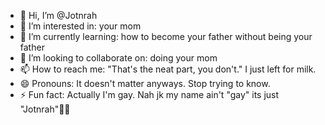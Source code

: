- 👋 Hi, I’m @Jotnrah
- 👀 I’m interested in: your mom
- 🌱 I’m currently learning: how to become your father without being your father
- 💞️ I’m looking to collaborate on: doing your mom
- 📫 How to reach me: "That's the neat part, you don't." I just left for milk. 
- 😄 Pronouns: It doesn't matter anyways. Stop trying to know. 
- ⚡ Fun fact: Actually I'm gay. Nah jk my name ain't "gay" its just "Jotnrah"🤣🤣

<!---
Jotnrah/Jotnrah is a ✨ special ✨ repository because its `README.md` (this file) appears on your GitHub profile.
You can click the Preview link to take a look at your changes.
--->
